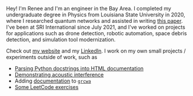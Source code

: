 Hey! I'm Renee and I'm an engineer in the Bay Area. I completed my undergraduate degree in Physics from Louisiana State University in 2020, where I researched quantum networks and assisted in writing [this paper](https://www.nature.com/articles/s41534-020-00327-5). I've been at SRI International since July 2021, and I've worked on projects for applications such as drone detection, robotic automation, space debris detection, and simulation tool modernization.

Check out [my website](https://reneedesporte.com/) and my [LinkedIn](https://www.linkedin.com/in/renee-desporte/). I work on my own small projects / experiments outside of work, such as

-   [Parsing Python docstrings into HTML documentation](https://reneedesporte.com/2025/09/23/docstrings-to-html-reference-guide/)
-   [Demonstrating acoustic interference](https://reneedesporte.com/2025/09/11/destructive-interference-a-python-demonstration/)
-   Adding [documentation](https://github.com/reneedesporte/grcwa/tree/documentation) to [`grcwa`](https://github.com/weiliangjinca/grcwa)
-   [Some LeetCode exercises](https://reneedesporte.com/2025/09/03/combining-two-tables-using-mysql/)
